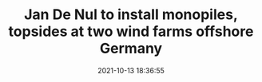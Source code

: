 ---
"title": "Jan De Nul to install monopiles, topsides at two wind farms offshore Germany"
"date": "2021-10-13 18:36:55"
"feed_name": "OFFSHOREMAG"
"feed_website": "https://www.offshore-mag.com/"
"feed_rss": "https://www.offshore-mag.com/__rss/website-scheduled-content.xml?input=%7B%22sectionAlias%22%3A%22home%22%7D"
"link": "https://www.offshore-mag.com/renewable-energy/article/14212142/jan-de-nul-to-install-monopiles-topsides-at-two-wind-farms-offshore-germany"
"source": "None"
"file": "_posts/2021-1-1-b3d183a50dee7c2f40af07512163a9ca75ce36f6.md"
"accident": "0"
"drilling": "0"
"dead": "0"
"injured": "0"
"arrested": "0"
"place": "unknown place"
"where": "unknown site"
"causes": "unknown"
"place_uri": "unknown place"
---